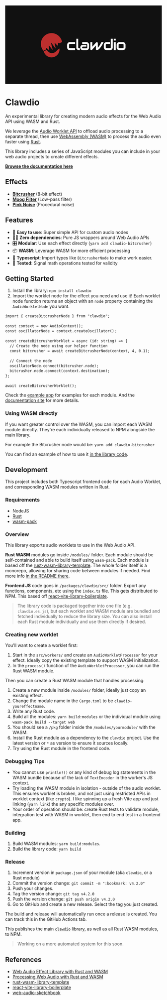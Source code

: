 ![Clawdio red logo and white logotype centered on a black background](./docs/clawdio-black-bg.jpg)

# Clawdio

An experimental library for creating modern audio effects for the Web Audio API using WASM and Rust.

We leverage the [Audio Worklet API](https://developer.mozilla.org/en-US/docs/Web/API/Web_Audio_API/Using_AudioWorklet) to offload audio processing to a separate thread, then use [WebAssembly (WASM)](https://webassembly.org/) to process the audio even faster using [Rust](https://www.rust-lang.org/).

This library includes a series of JavaScript modules you can include in your web audio projects to create different effects.

**[Browse the documentation here](https://whoisryosuke.github.io/clawdio/)**

## Effects

- **[Bitcrusher](https://whoisryosuke.github.io/clawdio/docs/effects/bitcrusher)** (8-bit effect)
- **[Moog Filter](https://whoisryosuke.github.io/clawdio/docs/effects/moog)** (Low-pass filter)
- **[Pink Noise](https://whoisryosuke.github.io/clawdio/docs/effects/pink-noise)** (Procedural noise)

## Features

- 🎸 **Easy to use**: Super simple API for custom audio nodes
- ⛓️‍💥 **Zero dependencies**: Pure JS wrappers around Web Audio APIs
- 🎛️ **Modular**: Use each effect directly (`yarn add clawdio-bitcrusher`)
- 📦 **WASM**: Leverage WASM for more efficient processing
- 📑 **Typescript**: Import types like `BitcrusherNode` to make work easier.
- 🧪 **Tested**: Signal math operations tested for validity

## Getting Started

1. Install the library: `npm install clawdio`
1. Import the worklet node for the effect you need and use it! Each worklet node function returns an object with an `node` property containing the `AudioWorkletNode` you want.

```tsx
import { createBitcrusherNode } from "clawdio";

const context = new AudioContext();
const oscillatorNode = context.createOscillator();

const createBitcrusherWorklet = async (id: string) => {
  // Create the node using our helper function
  const bitcrusher = await createBitcrusherNode(context, 4, 0.1);

  // Connect the node
  oscillatorNode.connect(bitcrusher.node);
  bitcrusher.node.connect(context.destination);
};

await createBitcrusherWorklet();
```

Check the [example app](packages/examples/src/components/) for examples for each module. And the [documentation site](https://whoisryosuke.github.io/clawdio/docs/intro/getting-started) for more details.

### Using WASM directly

If you want greater control over the WASM, you can import each WASM module directly. They're each individually released to NPM alongside the main library.

For example the Bitcrusher node would be: `yarn add clawdio-bitcrusher`

You can find an example of how to use it [in the library code](packages/clawdio/src/nodes/BitcrusherNode.ts).

## Development

This project includes both Typescript frontend code for each Audio Worklet, and corresponding WASM modules written in Rust.

### Requirements

- NodeJS
- [Rust](https://www.rust-lang.org/)
- [wasm-pack](https://github.com/rustwasm/wasm-pack)

### Overview

This library exports audio worklets to use in the Web Audio API.

**Rust WASM** modules go inside `/modules/` folder. Each module should be self-contained and able to build itself using `wasm-pack`. Each module is based off the [rust-wasm-library-template](https://github.com/whoisryosuke/rust-wasm-library-template). The whole folder itself is a monorepo, allowing for sharing code between modules if needed. Find more info [in the README there](modules/README.MD).

**Frontend JS** code goes in `/packages/clawdio/src/` folder. Export any functions, components, etc using the `index.ts` file. This gets distributed to NPM. This based off [react-vite-library-boilerplate](https://github.com/whoisryosuke/react-vite-library-boilerplate).

> The library code is packaged together into one file (e.g. `clawdio.es.js`), but each worklet and WASM module are bundled and fetched individually to reduce the library size. You can also install each Rust module individually and use them directly if desired.

### Creating new worklet

You'll want to create a worklet first:

1. Start in the `src/workers/` and create an `AudioWorkletProcessor` for your effect. Ideally copy the existing template to support WASM initialization.
1. In the `process()` function of the `AudioWorkletProcessor`, you can run the Rust WASM module.

Then you can create a Rust WASM module that handles processing:

1. Create a new module inside `/modules/` folder, ideally just copy an existing effect.
1. Change the module name in the `Cargo.toml` to be `clawdio-youreffectname`.
1. Write any Rust code.
1. Build all the modules: `yarn build:modules` or the individual module using `wasm-pack build --target web`
1. You should see a `/pkg` folder inside the `/modules/yourmodule/` with the WASM.
1. Install the Rust module as a dependency to the `clawdio` project. Use the latest version or `*` as version to ensure it sources locally.
1. Try using the Rust module in the frontend code.

### Debugging Tips

- You cannot use `println!()` or any kind of debug log statements in the WASM bundle because of the lack of `TextEncoder` in the worker's JS context.
- Try loading the WASM module in isolation - outside of the audio worklet. This ensures worklet is broken, and not just using restricted APIs in worklet context (like `crypto`). I like spinning up a fresh Vite app and just linking (`yarn link`) the any specific modules over.
- Your order of operation should be: create Rust tests to validate module, integration test with WASM in worklet, then end to end test in a frontend app.

### Building

1. Build WASM modules: `yarn build:modules`.
1. Build the library code: `yarn build`

### Release

1. Increment version in `package.json` of your module (aka `clawdio`, or a Rust module)
1. Commit the version change: `git commit -m ":bookmark: v4.2.0"`
1. Push your changes.
1. Tag the version change: `git tag v4.2.0`
1. Push the version change: `git push origin v4.2.0`
1. Go to GitHub and create a new release. Select the tag you just created.

The build and release will automatically run once a release is created. You can track this in the GitHub Actions tab.

This publishes the main [`clawdio`](https://www.npmjs.com/package/clawdio) library, as well as all Rust WASM modules, to NPM.

> Working on a more automated system for this soon.

## References

- [Web Audio Effect Library with Rust and WASM](https://whoisryosuke.com/blog/2025/web-audio-effect-library-with-rust-and-wasm)
- [Processing Web Audio with Rust and WASM](https://whoisryosuke.com/blog/2025/processing-web-audio-with-rust-and-wasm)
- [rust-wasm-library-template](https://github.com/whoisryosuke/rust-wasm-library-template)
- [react-vite-library-boilerplate](https://github.com/whoisryosuke/react-vite-library-boilerplate)
- [web-audio-sketchbook](https://github.com/whoisryosuke/web-audio-playground/)
